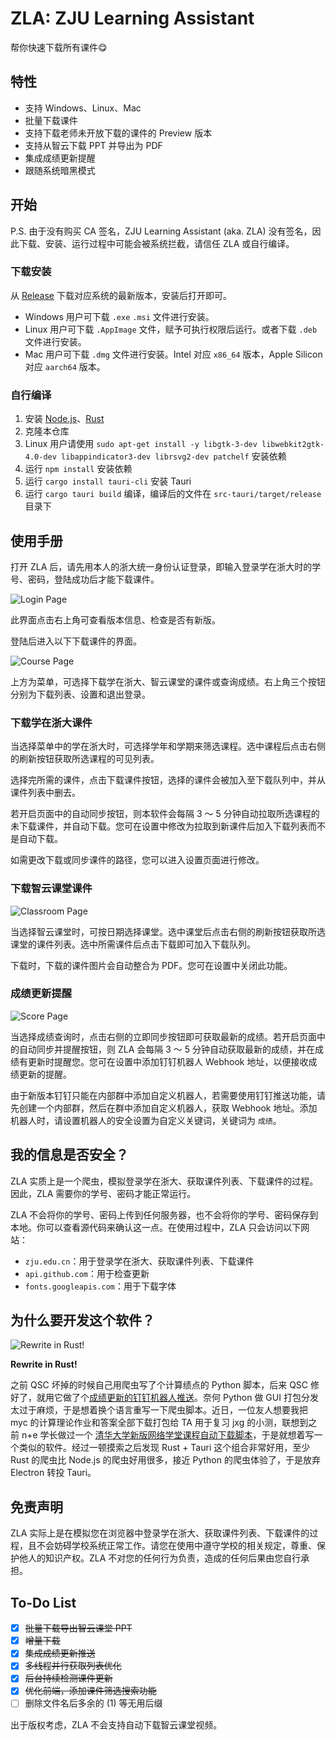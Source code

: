 # ZLA: ZJU Learning Assistant

帮你快速下载所有课件😋

## 特性

- 支持 Windows、Linux、Mac
- 批量下载课件
- 支持下载老师未开放下载的课件的 Preview 版本
- 支持从智云下载 PPT 并导出为 PDF
- 集成成绩更新提醒
- 跟随系统暗黑模式

## 开始

P.S. 由于没有购买 CA 签名，ZJU Learning Assistant (aka. ZLA) 没有签名，因此下载、安装、运行过程中可能会被系统拦截，请信任 ZLA 或自行编译。

### 下载安装

从 [Release](https://github.com/PeiPei233/zju-learning-assistant/releases) 下载对应系统的最新版本，安装后打开即可。
- Windows 用户可下载 `.exe` `.msi` 文件进行安装。
- Linux 用户可下载 `.AppImage` 文件，赋予可执行权限后运行。或者下载 `.deb` 文件进行安装。
- Mac 用户可下载 `.dmg` 文件进行安装。Intel 对应 `x86_64` 版本，Apple Silicon 对应 `aarch64` 版本。

### 自行编译

1. 安装 [Node.js](https://nodejs.org/en/)、[Rust](https://www.rust-lang.org/tools/install)
2. 克隆本仓库
3. Linux 用户请使用 `sudo apt-get install -y libgtk-3-dev libwebkit2gtk-4.0-dev libappindicator3-dev librsvg2-dev patchelf` 安装依赖
4. 运行 `npm install` 安装依赖
5. 运行 `cargo install tauri-cli` 安装 Tauri
6. 运行 `cargo tauri build` 编译，编译后的文件在 `src-tauri/target/release` 目录下

## 使用手册

打开 ZLA 后，请先用本人的浙大统一身份认证登录，即输入登录学在浙大时的学号、密码，登陆成功后才能下载课件。

![Login Page](assets/login.png)

此界面点击右上角可查看版本信息、检查是否有新版。

登陆后进入以下下载课件的界面。

![Course Page](assets/learning.png)

上方为菜单，可选择下载学在浙大、智云课堂的课件或查询成绩。右上角三个按钮分别为下载列表、设置和退出登录。

### 下载学在浙大课件

当选择菜单中的学在浙大时，可选择学年和学期来筛选课程。选中课程后点击右侧的刷新按钮获取所选课程的可见列表。

选择完所需的课件，点击下载课件按钮，选择的课件会被加入至下载队列中，并从课件列表中删去。

若开启页面中的自动同步按钮，则本软件会每隔 3 ～ 5 分钟自动拉取所选课程的未下载课件，并自动下载。您可在设置中修改为拉取到新课件后加入下载列表而不是自动下载。

如需更改下载或同步课件的路径，您可以进入设置页面进行修改。

### 下载智云课堂课件

![Classroom Page](assets/classroom.png)

当选择智云课堂时，可按日期选择课堂。选中课堂后点击右侧的刷新按钮获取所选课堂的课件列表。选中所需课件后点击下载即可加入下载队列。

下载时，下载的课件图片会自动整合为 PDF。您可在设置中关闭此功能。

### 成绩更新提醒

![Score Page](assets/score.png)

当选择成绩查询时，点击右侧的立即同步按钮即可获取最新的成绩。若开启页面中的自动同步并提醒按钮，则 ZLA 会每隔 3 ～ 5 分钟自动获取最新的成绩，并在成绩有更新时提醒您。您可在设置中添加钉钉机器人 Webhook 地址，以便接收成绩更新的提醒。

由于新版本钉钉只能在内部群中添加自定义机器人，若需要使用钉钉推送功能，请先创建一个内部群，然后在群中添加自定义机器人，获取 Webhook 地址。添加机器人时，请设置机器人的安全设置为自定义关键词，关键词为 `成绩`。

## 我的信息是否安全？

ZLA 实质上是一个爬虫，模拟登录学在浙大、获取课件列表、下载课件的过程。因此，ZLA 需要你的学号、密码才能正常运行。

ZLA 不会将你的学号、密码上传到任何服务器，也不会将你的学号、密码保存到本地。你可以查看源代码来确认这一点。在使用过程中，ZLA 只会访问以下网站：

- `zju.edu.cn`：用于登录学在浙大、获取课件列表、下载课件
- `api.github.com`：用于检查更新
- `fonts.googleapis.com`：用于下载字体

## 为什么要开发这个软件？

![Rewrite in Rust!](assets/rust.png)

**Rewrite in Rust!**

之前 QSC 坏掉的时候自己用爬虫写了个计算绩点的 Python 脚本，后来 QSC 修好了，就用它做了个[成绩更新的钉钉机器人推送](https://github.com/PeiPei233/zju-score-push-template)。奈何 Python 做 GUI 打包分发太过于麻烦，于是想着换个语言重写一下爬虫脚本。近日，一位友人想要我把 myc 的计算理论作业和答案全部下载打包给 TA 用于复习 jxg 的小测，联想到之前 n+e 学长做过一个 [清华大学新版网络学堂课程自动下载脚本](https://github.com/Trinkle23897/learn2018-autodown)，于是就想着写一个类似的软件。经过一顿摸索之后发现 Rust + Tauri 这个组合非常好用，至少 Rust 的爬虫比 Node.js 的爬虫好用很多，接近 Python 的爬虫体验了，于是放弃 Electron 转投 Tauri。

## 免责声明

ZLA 实际上是在模拟您在浏览器中登录学在浙大、获取课件列表、下载课件的过程，且不会妨碍学校系统正常工作。请您在使用中遵守学校的相关规定，尊重、保护他人的知识产权。ZLA 不对您的任何行为负责，造成的任何后果由您自行承担。

## To-Do List

- [x] ~~批量下载导出智云课堂 PPT~~
- [x] ~~增量下载~~
- [x] ~~集成成绩更新推送~~
- [x] ~~多线程并行获取列表优化~~
- [x] ~~后台持续检测课件更新~~
- [x] ~~优化前端，添加课件筛选搜索功能~~
- [ ] 删除文件名后多余的 (1) 等无用后缀

出于版权考虑，ZLA 不会支持自动下载智云课堂视频。